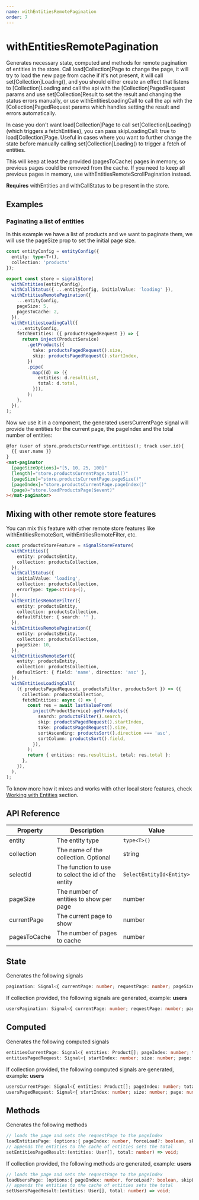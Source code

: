 ```yaml
---
name: withEntitiesRemotePagination 
order: 7
---
```


# withEntitiesRemotePagination

Generates necessary state, computed and methods for remote pagination of entities in the store.
Call load[Collection]Page to change the page, it will try to load the new page from cache if it's not present,
it will call set[Collection]Loading(), and you should either create an effect that listens to [Collection]Loading
and call the api with the [Collection]PagedRequest params and use set[Collection]Result to set the result
and changing the status errors manually,
or use withEntitiesLoadingCall to call the api with the [Collection]PagedRequest params which handles setting
the result and errors automatically.

In case you don't want load[Collection]Page to call set[Collection]Loading() (which triggers a fetchEntities), you can pass skipLoadingCall: true to load[Collection]Page.
Useful in cases where you want to further change the state before manually calling set[Collection]Loading() to trigger a fetch of entities.

This will keep at least the provided (pagesToCache) pages in memory, so previous pages could be removed from the cache.
If you need to keep all previous pages in memory, use withEntitiesRemoteScrollPagination instead.

**Requires** withEntities and withCallStatus to be present in the store.


## Examples

### Paginating a list of entities
In this example we have a list of products and we want to paginate them, we will use the pageSize prop to set the initial page size.

```typescript
const entityConfig = entityConfig({
  entity: type<T>(),
  collection: 'products'
});

export const store = signalStore(
  withEntities(entityConfig),
  withCallStatus({ ...entityConfig, initialValue: 'loading' }),
  withEntitiesRemotePagination({
    ...entityConfig,
    pageSize: 5,
    pagesToCache: 2,
  }),
  withEntitiesLoadingCall({
    ...entityConfig,
    fetchEntities: ({ productsPagedRequest }) => {
      return inject(ProductService)
        .getProducts({
          take: productsPagedRequest().size,
          skip: productsPagedRequest().startIndex,
        })
        .pipe(
          map((d) => ({
            entities: d.resultList,
            total: d.total,
          })),
        );
    },
  }),
);
```
Now we use it in a component, the generated usersCurrentPage signal will provide the entities for the current page, the pageIndex and the total number of entities:

```html
@for (user of store.productsCurrentPage.entities(); track user.id){
  {{ user.name }}
}
<mat-paginator
  [pageSizeOptions]="[5, 10, 25, 100]"
  [length]="store.productsCurrentPage.total()"
  [pageSize]="store.productsCurrentPage.pageSize()"
  [pageIndex]="store.productsCurrentPage.pageIndex()"
  (page)="store.loadProductsPage($event)"
></mat-paginator>
```

## Mixing with other remote store features
You can mix this feature with other remote store features like withEntitiesRemoteSort, withEntitiesRemoteFilter, etc.


```typescript
const productsStoreFeature = signalStoreFeature(
  withEntities({
    entity: productsEntity,
    collection: productsCollection,
  }),
  withCallStatus({
    initialValue: 'loading',
    collection: productsCollection,
    errorType: type<string>(),
  }),
  withEntitiesRemoteFilter({
    entity: productsEntity,
    collection: productsCollection,
    defaultFilter: { search: '' },
  }),
  withEntitiesRemotePagination({
    entity: productsEntity,
    collection: productsCollection,
    pageSize: 10,
  }),
  withEntitiesRemoteSort({
    entity: productsEntity,
    collection: productsCollection,
    defaultSort: { field: 'name', direction: 'asc' },
  }),
  withEntitiesLoadingCall(
    ({ productsPagedRequest, productsFilter, productsSort }) => ({
      collection: productsCollection,
      fetchEntities: async () => {
        const res = await lastValueFrom(
          inject(ProductService).getProducts({
            search: productsFilter().search,
            skip: productsPagedRequest().startIndex,
            take: productsPagedRequest().size,
            sortAscending: productsSort().direction === 'asc',
            sortColumn: productsSort().field,
          }),
        );
        return { entities: res.resultList, total: res.total };
      },
    }),
  ),
);
```
To know more how it mixes and works with other local store features, check [Working with Entities](/docs/getting-started/working-with-entities) section.

## API Reference
| Property     | Description                                        | Value                    |
| ------------ | -------------------------------------------------- | ------------------------ |
| entity       | The entity type                                    | `type<T>()`              |
| collection   | The name of the collection. Optional               | string                   |
| selectId     | The function to use to select the id of the entity | `SelectEntityId<Entity>` |
| pageSize     | The number of entities to show per page            | number                   |
| currentPage  | The current page to show                           | number                   |
| pagesToCache | The number of pages to cache                       | number                   |

## State

Generates the following signals

```typescript
pagination: Signal<{ currentPage: number; requestPage: number; pageSize: 5; total: number; pagesToCache: number; cache: { start: number; end: number } }>;
```

If collection provided, the following signals are generated, example: **users**

```typescript
usersPagination: Signal<{ currentPage: number; requestPage: number; pageSize: 5; total: number; pagesToCache: number; cache: { start: number; end: number } }>;
```

## Computed

Generates the following computed signals

```typescript
entitiesCurrentPage: Signal<{ entities: Product[]; pageIndex: number; total: number; pageSize: 5; pagesCount: number; hasPrevious: boolean; hasNext: boolean; isLoading: boolean }>;
entitiesPagedRequest: Signal<{ startIndex: number; size: number; page: number }>;
```

If collection provided, the following computed signals are generated, example: **users**

```typescript
usersCurrentPage: Signal<{ entities: Product[]; pageIndex: number; total: number; pageSize: 5; pagesCount: number; hasPrevious: boolean; hasNext: boolean; isLoading: boolean }>;
usersPagedRequest: Signal<{ startIndex: number; size: number; page: number }>;
```

## Methods

Generates the following methods

```typescript
// loads the page and sets the requestPage to the pageIndex
loadEntitiesPage: (options:{ pageIndex: number, forceLoad?: boolean, skipLoadingCall?:boolean }) => void;
// appends the entities to the cache of entities sets the total
setEntitiesPagedResult:(entities: User[], total: number) => void;
```

If collection provided, the following methods are generated, example: **users**

```typescript
// loads the page and sets the requestPage to the pageIndex
loadUsersPage: (options:{ pageIndex: number, forceLoad?: boolean, skipLoadingCall?:boolean }) => void;
// appends the entities to the cache of entities sets the total
setUsersPagedResult:(entities: User[], total: number) => void;
```
